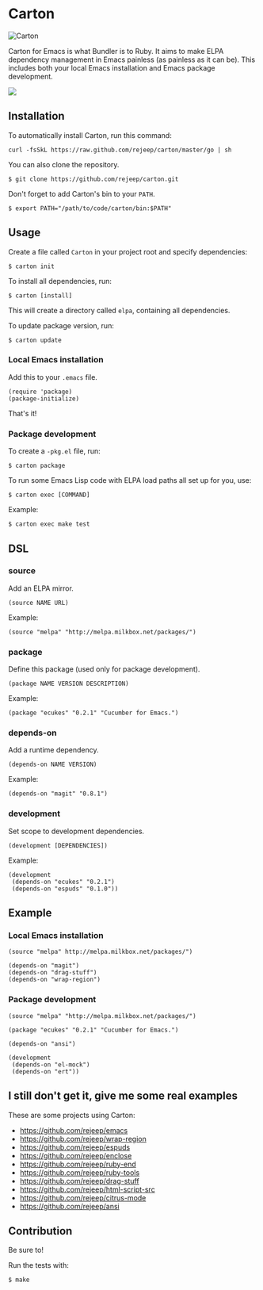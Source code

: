 # Carton

![Carton](https://raw.github.com/rejeep/carton/master/carton.png)

Carton for Emacs is what Bundler is to Ruby. It aims to make ELPA
dependency management in Emacs painless (as painless as it can
be). This includes both your local Emacs installation and Emacs
package development.

[<img src="http://img.youtube.com/vi/gzFxNO_X5yA/0.jpg">](https://www.youtube.com/watch?v=gzFxNO_X5yA)

## Installation

To automatically install Carton, run this command:

    curl -fsSkL https://raw.github.com/rejeep/carton/master/go | sh

You can also clone the repository.

    $ git clone https://github.com/rejeep/carton.git
    
Don't forget to add Carton's bin to your `PATH`.
    
    $ export PATH="/path/to/code/carton/bin:$PATH"
    

## Usage

Create a file called `Carton` in your project root and specify
dependencies:

    $ carton init

To install all dependencies, run:

    $ carton [install]

This will create a directory called `elpa`, containing all dependencies.

To update package version, run:

    $ carton update

### Local Emacs installation

Add this to your `.emacs` file.

    (require 'package)
    (package-initialize)

That's it!

### Package development

To create a `-pkg.el` file, run:

    $ carton package

To run some Emacs Lisp code with ELPA load paths all set up for you, use:

    $ carton exec [COMMAND]

Example:

    $ carton exec make test

## DSL

### source

Add an ELPA mirror.

    (source NAME URL)

Example:

    (source "melpa" "http://melpa.milkbox.net/packages/")

### package

Define this package (used only for package development).

    (package NAME VERSION DESCRIPTION)

Example:

    (package "ecukes" "0.2.1" "Cucumber for Emacs.")

### depends-on

Add a runtime dependency.

    (depends-on NAME VERSION)

Example:

    (depends-on "magit" "0.8.1")

### development

Set scope to development dependencies.

    (development [DEPENDENCIES])

Example:

    (development
     (depends-on "ecukes" "0.2.1")
     (depends-on "espuds" "0.1.0"))

## Example

### Local Emacs installation

    (source "melpa" http://melpa.milkbox.net/packages/")

    (depends-on "magit")
    (depends-on "drag-stuff")
    (depends-on "wrap-region")

### Package development

    (source "melpa" "http://melpa.milkbox.net/packages/")

    (package "ecukes" "0.2.1" "Cucumber for Emacs.")

    (depends-on "ansi")

    (development
     (depends-on "el-mock")
     (depends-on "ert"))

## I still don't get it, give me some real examples

These are some projects using Carton:

* <https://github.com/rejeep/emacs>
* <https://github.com/rejeep/wrap-region>
* <https://github.com/rejeep/espuds>
* <https://github.com/rejeep/enclose>
* <https://github.com/rejeep/ruby-end>
* <https://github.com/rejeep/ruby-tools>
* <https://github.com/rejeep/drag-stuff>
* <https://github.com/rejeep/html-script-src>
* <https://github.com/rejeep/citrus-mode>
* <https://github.com/rejeep/ansi>

## Contribution

Be sure to!

Run the tests with:

    $ make
